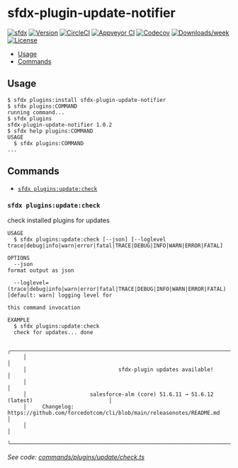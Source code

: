 # sfdx-plugin-update-notifier
[![sfdx](https://img.shields.io/badge/cli-sfdx-brightgreen.svg)](https://developer.salesforce.com/tools/sfdxcli)
[![Version](https://img.shields.io/npm/v/sfdx-plugin-update-notifier.svg)](https://npmjs.org/package/sfdx-plugin-update-notifier)
[![CircleCI](https://circleci.com/gh/jayree/sfdx-plugin-update-notifier/tree/main.svg?style=shield)](https://circleci.com/gh/jayree/sfdx-plugin-update-notifier/tree/main)
[![Appveyor CI](https://ci.appveyor.com/api/projects/status/github/jayree/sfdx-plugin-update-notifier?branch=main&svg=true)](https://ci.appveyor.com/project/jayree/sfdx-plugin-update-notifier/branch/main)
[![Codecov](https://codecov.io/gh/jayree/sfdx-plugin-update-notifier/branch/main/graph/badge.svg)](https://codecov.io/gh/jayree/sfdx-plugin-update-notifier)
[![Downloads/week](https://img.shields.io/npm/dw/sfdx-plugin-update-notifier.svg)](https://npmjs.org/package/sfdx-plugin-update-notifier)
[![License](https://img.shields.io/npm/l/sfdx-plugin-update-notifier.svg)](https://github.com/jayree/sfdx-plugin-update-notifier/blob/main/package.json)

<!-- toc -->
* [Usage](#usage)
* [Commands](#commands)
<!-- tocstop -->

## Usage

<!-- usage -->
```sh-session
$ sfdx plugins:install sfdx-plugin-update-notifier
$ sfdx plugins:COMMAND
running command...
$ sfdx plugins
sfdx-plugin-update-notifier 1.0.2
$ sfdx help plugins:COMMAND
USAGE
  $ sfdx plugins:COMMAND
...
```
<!-- usagestop -->
## Commands

<!-- commands -->
* [`sfdx plugins:update:check`](#sfdx-pluginsupdatecheck)

### `sfdx plugins:update:check`

check installed plugins for updates

```
USAGE
  $ sfdx plugins:update:check [--json] [--loglevel trace|debug|info|warn|error|fatal|TRACE|DEBUG|INFO|WARN|ERROR|FATAL]

OPTIONS
  --json                                                                            format output as json

  --loglevel=(trace|debug|info|warn|error|fatal|TRACE|DEBUG|INFO|WARN|ERROR|FATAL)  [default: warn] logging level for
                                                                                    this command invocation

EXAMPLE
  $ sfdx plugins:update:check
  check for updates... done

     ╭────────────────────────────────────────────────────────────────────────────────────────────╮
     │                                                                                            │
     │                             sfdx-plugin updates available!                                 │
     │                                                                                            │
     │                    salesforce-alm (core) 51.6.11 → 51.6.12 (latest)                        │
     │     Changelog: https://github.com/forcedotcom/cli/blob/main/releasenotes/README.md         │
     │                                                                                            │
     ╰────────────────────────────────────────────────────────────────────────────────────────────╯
```

_See code: [commands/plugins/update/check.ts](https://github.com/jayree/sfdx-plugin-update-notifier/blob/v1.0.2/commands/plugins/update/check.ts)_
<!-- commandsstop -->

